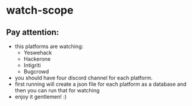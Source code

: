 # watch-scope
## Pay attention:
* this platforms are watching:
  * Yeswehack
  * Hackerone
  * Intigriti
  * Bugcrowd
* you should have four discord channel for each platform.
* first running will create a json file for each platform as a database and then you can run that for watching
* enjoy it gentlemen! :)
